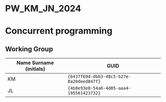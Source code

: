 # PW_KM_JN_2024
# Concurrent programming

## Working Group

| Name Surname (initials) | GUID                                     |
| ----------------------- | ---------------------------------------- |
| KM                      | `{6437f69d-dbb3-48c5-b27e-8a20deed847f}` |
| JL                      | `{4b8e93e8-54a6-4d05-aaa4-195561423732}` |
